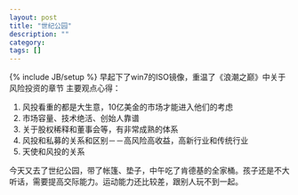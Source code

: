 ```yaml
---
layout: post
title: "世纪公园"
description: ""
category: 
tags: []
---
```

{% include JB/setup %}
早起下了win7的ISO镜像，重温了《浪潮之巅》中关于风险投资的章节
主要观点心得：

1. 风投看重的都是大生意，10亿美金的市场才能进入他们的考虑
2. 市场容量、技术绝活、创始人靠谱
3. 关于股权稀释和董事会等，有非常成熟的体系
4. 风投和私募的关系和区别－－高风险高收益，高新行业和传统行业
5. 天使和风投的关系

今天又去了世纪公园，带了帐篷、垫子，中午吃了肯德基的全家桶。孩子还是不大听话，需要提高交际能力。运动能力还比较差，跟别人玩不到一起。
